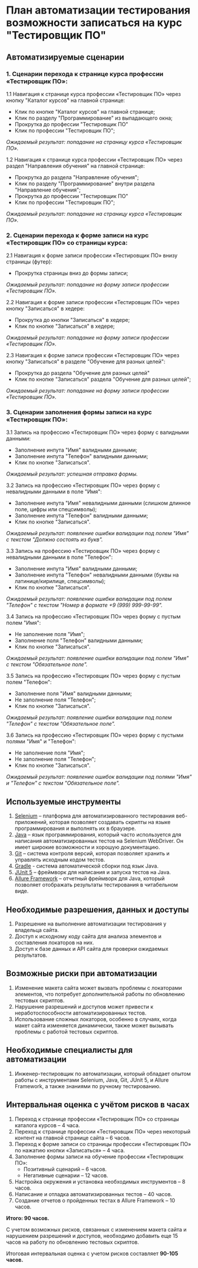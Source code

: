 # План автоматизации тестирования возможности записаться на курс "Тестировщик ПО"

## Автоматизируемые сценарии

### 1. Сценарии перехода к странице курса профессии «Тестировщик ПО»:

1.1 Навигация к странице курса профессии «Тестировщик ПО» через кнопку "Каталог курсов" на главной странице:
   - Клик по кнопке "Каталог курсов" на главной странице;
   - Клик по разделу "Программирование" из выпадающего окна;
   - Прокрутка до профессии "Тестировщик ПО"
   - Клик по профессии "Тестировщик ПО";

   *Ожидаемый результат: попадание на страницу курса «Тестировщик ПО».*

1.2 Навигация к странице курса профессии «Тестировщик ПО» через раздел "Направления обучения" на главной странице:
   - Прокрутка до раздела "Направление обучения";
   - Клик по разделу "Программирование" внутри раздела "Направление обучения";
   - Прокрутка до профессии "Тестировщик ПО"
   - Клик по профессии "Тестировщик ПО";

   *Ожидаемый результат: попадание на страницу курса «Тестировщик ПО».*

### 2. Сценарии перехода к форме записи на курс «Тестировщик ПО» со страницы курса:

2.1 Навигация к форме записи профессии «Тестировщик ПО» внизу страницы (футер):
   - Прокрутка страницы вниз до формы записи;

   *Ожидаемый результат: попадание на форму записи профессии «Тестировщик ПО».*

2.2 Навигация к форме записи профессии «Тестировщик ПО» через кнопку "Записаться" в хедере:
   - Прокрутка до кнопки "Записаться" в хедере;
   - Клик по кнопке "Записаться" в хедере;

   *Ожидаемый результат: попадание на форму записи профессии «Тестировщик ПО».*

2.3 Навигация к форме записи профессии «Тестировщик ПО» через кнопку "Записаться" в разделе "Обучение для разных целей":
   - Прокрутка до раздела "Обучение для разных целей"
   - Клик по кнопке "Записаться" раздела "Обучение для разных целей";

   *Ожидаемый результат: попадание на форму записи профессии «Тестировщик ПО».*

### 3. Сценарии заполнения формы записи на курс «Тестировщик ПО»:

3.1 Запись на профессию «Тестировщик ПО» через форму с валидными данными:
   - Заполнение инпута "Имя" валидными данными;
   - Заполнение инпута "Телефон" валидными данными;
   - Клик по кнопке "Записаться".

   *Ожидаемый результат: успешная отправка формы.*

3.2 Запись на профессию «Тестировщик ПО» через форму с невалидными данными в поле "Имя":
   - Заполнение инпута "Имя" невалидными данными (слишком длинное поле, цифры или спецсимволы);
   - Заполнение инпута "Телефон" валидными данными;
   - Клик по кнопке "Записаться".

   *Ожидаемый результат: появление ошибки валидации под полем "Имя" с текстом "Должно состоять из букв".*
   
3.3 Запись на профессию «Тестировщик ПО» через форму с невалидными данными в поле "Телефон":
   - Заполнение инпута "Имя" валидными данными;
   - Заполнение инпута "Телефон" невалидными данными (буквы на латинице/кирилице, спецсимволы);
   - Клик по кнопке "Записаться".

   *Ожидаемый результат: появление ошибки валидации под полем "Телефон" с текстом "Номер в формате +9 (999) 999-99-99".*
   
3.4 Запись на профессию «Тестировщик ПО» через форму с пустым полем "Имя":
   - Не заполнение поля "Имя";
   - Заполнение поля "Телефон" валидными данными;
   - Клик по кнопке "Записаться".

   *Ожидаемый результат: появление ошибки валидации под полем "Имя" с текстом "Обязательное поле".*

3.5 Запись на профессию «Тестировщик ПО» через форму с пустым полем "Телефон":
   - Заполнение поля "Имя" валидными данными;
   - Не заполнение поля "Телефон";
   - Клик по кнопке "Записаться".

   *Ожидаемый результат: появление ошибки валидации под полем "Телефон" с текстом "Обязательное поле".*

3.6 Запись на профессию «Тестировщик ПО» через форму с пустыми полями "Имя" и "Телефон":
   - Не заполнение поля "Имя";
   - Не заполнение поля "Телефон";
   - Клик по кнопке "Записаться".

   *Ожидаемый результат: появление ошибок валидации под полями "Имя" и "Телефон" с текстом "Обязательное поле".*

## Используемые инструменты

1. [Selenium](https://www.selenium.dev/) – платформа для автоматизированного тестирования веб-приложений, которая позволяет создавать скрипты на языке программирования и выполнять их в браузере.
2. [Java](https://www.java.com/) – язык программирования, который часто используется для написания автоматизированных тестов на Selenium WebDriver. Он имеет широкие возможности и хорошую документацию.
3. [Git](https://git-scm.com/) – система контроля версий, которая позволяет хранить и управлять исходным кодом тестов.
4. [Gradle](https://gradle.org/) - система автоматической сборки под язык Java.
5. [JUnit 5](https://junit.org/junit5/) – фреймворк для написания и запуска тестов на Java.
6. [Allure Framework](https://github.com/allure-framework/allure-java) – отчетный фреймворк для Java, который позволяет отображать результаты тестирования в читабельном виде.

## Необходимые разрешения, данных и доступы

1. Разрешение на выполнение автоматизации тестирования у владельца сайта.
2. Доступ к исходному коду сайта для анализа элементов и составления локаторов на них.
3. Доступ к базе данных и API сайта для проверки ожидаемых результатов.

## Возможные риски при автоматизации

1. Изменение макета сайта может вызвать проблемы с локаторами элементов, что потребует дополнительной работы по обновлению тестовых скриптов.
2. Нарушение разрешений и доступов может привести к неработоспособности автоматизированных тестов.
3. Использование сложных локаторов, особенно в случаях, когда макет сайта изменяется динамически, также может вызывать проблемы с работой тестовых скриптов.

## Необходимые специалисты для автоматизации

1. Инженер-тестировщик по автоматизации, который обладает опытом работы с инструментами Selenium, Java, Git, JUnit 5, и Allure Framework, а также знаниями по ручному тестированию.

## Интервальная оценка с учётом рисков в часах

1. Переход к странице профессии «Тестировщик ПО» со страницы каталога курсов – 4 часа.
2. Переход к странице профессии «Тестировщик ПО» через некоторый контент на главной странице сайта – 6 часов.
3. Переход к форме записи со страницы профессии «Тестировщик ПО» по нажатию кнопки «Записаться» – 4 часа.
4. Заполнение формы записи на обучение профессии «Тестировщик ПО»:
   - Позитивный сценарий – 6 часов.
   - Негативные сценарии – 12 часов.
5. Настройка окружения и установка необходимых инструментов – 8 часов.
6. Написание и отладка автоматизированных тестов – 40 часов.
7. Создание отчетов о пройденных тестах в Allure Framework – 10 часов.

**Итого: 90 часов.**

С учетом возможных рисков, связанных с изменением макета сайта и нарушением разрешений и доступов, необходимо добавить еще 15 часов на работу по обновлению тестовых скриптов.

Итоговая интервальная оценка с учетом рисков составляет **90-105 часов.**
